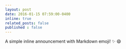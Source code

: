```yaml
---
layout: post
date: 2016-01-15 07:59:00-0400
inline: true
related_posts: false
published : false
---
```


A simple inline announcement with Markdown emoji! :sparkles: :smile:
